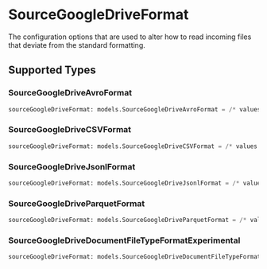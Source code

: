 # SourceGoogleDriveFormat

The configuration options that are used to alter how to read incoming files that deviate from the standard formatting.


## Supported Types

### SourceGoogleDriveAvroFormat

```python
sourceGoogleDriveFormat: models.SourceGoogleDriveAvroFormat = /* values here */
```

### SourceGoogleDriveCSVFormat

```python
sourceGoogleDriveFormat: models.SourceGoogleDriveCSVFormat = /* values here */
```

### SourceGoogleDriveJsonlFormat

```python
sourceGoogleDriveFormat: models.SourceGoogleDriveJsonlFormat = /* values here */
```

### SourceGoogleDriveParquetFormat

```python
sourceGoogleDriveFormat: models.SourceGoogleDriveParquetFormat = /* values here */
```

### SourceGoogleDriveDocumentFileTypeFormatExperimental

```python
sourceGoogleDriveFormat: models.SourceGoogleDriveDocumentFileTypeFormatExperimental = /* values here */
```

